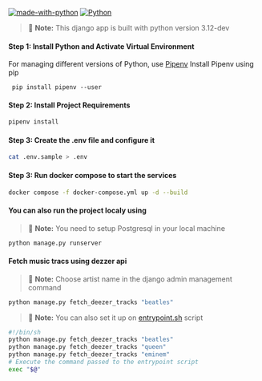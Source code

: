 
[![made-with-python](https://img.shields.io/badge/Made%20with-Python-1f425f.svg)](https://www.python.org/)
[![Python](https://img.shields.io/pypi/pyversions/shurjopay-plugin)](https://badge.fury.io/py/shurjopay-plugin)
> :notebook: **Note:** This django app is built with python version 3.12-dev
#### Step 1: Install Python and Activate Virtual Environment

For managing different versions of Python, use [Pipenv](https://pipenv.pypa.io/en/latest/index.html)
Install Pipenv using pip
```
 pip install pipenv --user
```

#### Step 2: Install Project Requirements

```bash
pipenv install
```
#### Step 3: Create the .env file and configure it

```bash
cat .env.sample > .env
```
#### Step 3: Run docker compose to start the services

```bash
docker compose -f docker-compose.yml up -d --build
```


#### You can  also run the project localy using
> :notebook: **Note:** You need to setup Postgresql in your local machine
```bash
python manage.py runserver
```

#### Fetch music tracs using dezzer api 
> :notebook: **Note:** Choose artist name in the django admin management command

```bash
python manage.py fetch_deezer_tracks "beatles"
```
> :notebook: **Note:** You can also set it up on [entrypoint.sh](./entrypoint.sh) script

```bash
#!/bin/sh
python manage.py fetch_deezer_tracks "beatles"
python manage.py fetch_deezer_tracks "queen"
python manage.py fetch_deezer_tracks "eminem"
# Execute the command passed to the entrypoint script
exec "$@"

```
